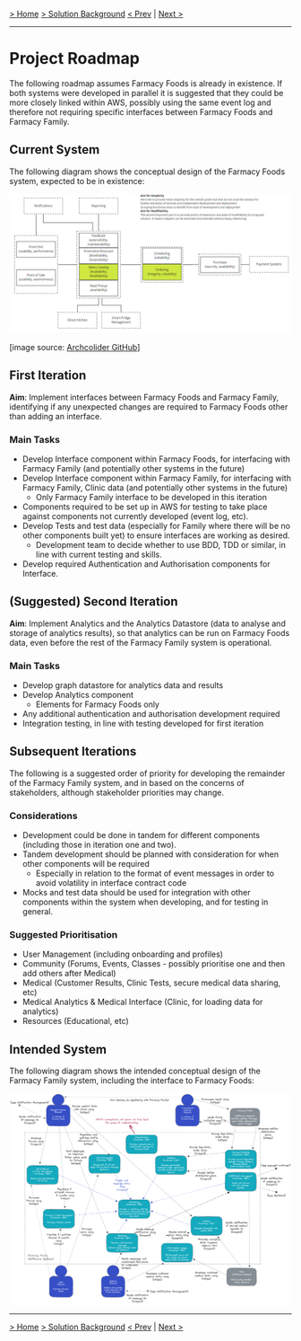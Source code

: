 [> Home](../README.md)    [> Solution Background](README.md)
[< Prev](Deployment.md)  |  [Next >](../4.ADRs/README.md)

---

# Project Roadmap

The following roadmap assumes Farmacy Foods is already in existence. If both systems were developed in parallel it is suggested that they could be more closely linked within AWS, possibly using the same event log and therefore not requiring specific interfaces between Farmacy Foods and Farmacy Family.

## Current System

The following diagram shows the conceptual design of the Farmacy Foods system, expected to be in existence:

![ff-archcolider-services](../assets/images/ff-archcolider_Overview_v1.png)

[image source: [Archcolider GitHub](https://github.com/ldynia/archcolider/blob/master/img/FF_Overview_v1.PNG)]

## First Iteration

**Aim**: Implement interfaces between Farmacy Foods and Farmacy Family, identifying if any unexpected changes are required to Farmacy Foods other than adding an interface.

### Main Tasks

- Develop Interface component within Farmacy Foods, for interfacing with Farmacy Family (and potentially other systems in the future)
- Develop Interface component within Farmacy Family, for interfacing with Farmacy Family, Clinic data (and potentially other systems in the future)
  - Only Farmacy Family interface to be developed in this iteration
- Components required to be set up in AWS for testing to take place against components not currently developed (event log, etc).
- Develop Tests and test data (especially for Family where there will be no other components built yet) to ensure interfaces are working as desired.
  - Development team to decide whether to use BDD, TDD or similar, in line with current testing and skills.
- Develop required Authentication and Authorisation components for Interface.

## (Suggested) Second Iteration

**Aim**: Implement Analytics and the Analytics Datastore (data to analyse and storage of analytics results), so that analytics can be run on Farmacy Foods data, even before the rest of the Farmacy Family system is operational.

### Main Tasks

- Develop graph datastore for analytics data and results
- Develop Analytics component
  - Elements for Farmacy Foods only
- Any additional authentication and authorisation development required
- Integration testing, in line with testing developed for first iteration

## Subsequent Iterations

The following is a suggested order of priority for developing the remainder of the Farmacy Family system, and in based on the concerns of stakeholders, although stakeholder priorities may change. 

### Considerations

- Development could be done in tandem for different components (including those in iteration one and two).
- Tandem development should be planned with consideration for when other components will be required
  - Especially in relation to the format of event messages in order to avoid volatility in interface contract code
- Mocks and test data should be used for integration with other components within the system when developing, and for testing in general.

### Suggested Prioritisation

- User Management (including onboarding and profiles)
- Community (Forums, Events, Classes - possibly prioritise one and then add others after Medical)
- Medical (Customer Results, Clinic Tests, secure medical data sharing, etc)
- Medical Analytics & Medical Interface (Clinic, for loading data for analytics)
- Resources (Educational, etc)

## Intended System

The following diagram shows the intended conceptual design of the Farmacy Family system, including the interface to Farmacy Foods:

![ContainerDiagram](../assets/diagrams/ContainerDiagram.png)

---

[> Home](../README.md)    [> Solution Background](README.md)
[< Prev](Deployment.md)  |  [Next >](../4.ADRs/README.md)
